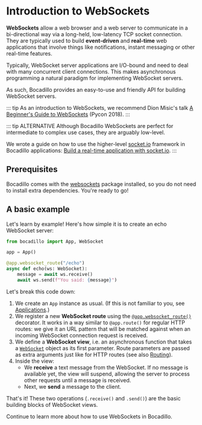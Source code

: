 # Introduction to WebSockets

**WebSockets** allow a web browser and a web server to communicate in a bi-directional way via a long-held, low-latency TCP socket connection. They are typically used to build **event-driven** and **real-time** web applications that involve things like notifications, instant messaging or other real-time features.

Typically, WebSocket server applications are I/O-bound and need to deal with many concurrent client connections. This makes asynchronous programming a natural paradigm for implementing WebSocket servers.

As such, Bocadillo provides an easy-to-use and friendly API for building WebSocket servers.

::: tip
As an introduction to WebSockets, we recommend Dion Misic's talk [A Beginner's Guide to WebSockets](https://www.youtube.com/watch?v=PjiXkJ6P9pQ) (Pycon 2018).
:::

::: tip ALTERNATIVE
Although Bocadillo WebSockets are perfect for intermediate to complex use cases, they are arguably low-level.

We wrote a guide on how to use the higher-level [socket.io](https://socket.io) framework in Bocadillo applications: [Build a real-time application with socket.io](/how-to/socketio.md).
:::

## Prerequisites

Bocadillo comes with the [websockets] package installed, so you do not need to install extra dependencies. You're ready to go!

[websockets]: https://websockets.readthedocs.io

## A basic example

Let's learn by example! Here's how simple it is to create an echo WebSocket server:

```python
from bocadillo import App, WebSocket

app = App()

@app.websocket_route("/echo")
async def echo(ws: WebSocket):
    message = await ws.receive()
    await ws.send(f"You said: {message}")
```

Let's break this code down:

1. We create an `App` instance as usual. (If this is not familiar to you, see [Applications].)
2. We register a new **WebSocket route** using the [`@app.websocket_route()`](/api/routing.md#websocket-route) decorator. It works in a way similar to `@app.route()` for regular HTTP routes: we give it an URL pattern that will be matched against when an incoming WebSocket connection request is received.
3. We define a **WebSocket view**, i.e. an asynchronous function that takes a [`WebSocket`](/api/websockets.md#websocket) object as its first parameter. Route parameters are passed as extra arguments just like for HTTP routes (see also [Routing]).
4. Inside the view:
   - We **receive** a text message from the WebSocket. If no message is available yet, the view will suspend, allowing the server to process other requests until a message is received.
   - Next, we **send** a message to the client.

[routing]: ../http/routing.md
[applications]: ../app.md

That's it! These two operations (`.receive()` and `.send()`) are the basic building blocks of WebSocket views.

Continue to learn more about how to use WebSockets in Bocadillo.
